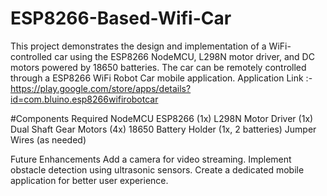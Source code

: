# ESP8266-Based-Wifi-Car
This project demonstrates the design and implementation of a WiFi-controlled car using the ESP8266 NodeMCU, L298N motor driver, and DC motors powered by 18650 batteries. The car can be remotely controlled through a ESP8266 WiFi Robot Car mobile application.
Application Link :- https://play.google.com/store/apps/details?id=com.bluino.esp8266wifirobotcar

#Components Required
NodeMCU ESP8266 (1x)
L298N Motor Driver (1x)
Dual Shaft Gear Motors (4x)
18650 Battery Holder (1x, 2 batteries)
Jumper Wires (as needed)

Future Enhancements
Add a camera for video streaming.
Implement obstacle detection using ultrasonic sensors.
Create a dedicated mobile application for better user experience.
